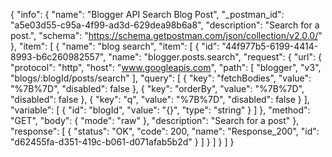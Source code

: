 {
  "info": {
    "name": "Blogger API Search Blog Post",
    "_postman_id": "a5e03d55-c95a-4f99-ad3d-629dea98b6a8",
    "description": "Search for a post.",
    "schema": "https://schema.getpostman.com/json/collection/v2.0.0/"
  },
  "item": [
    {
      "name": "blog search",
      "item": [
        {
          "id": "44f977b5-6199-4414-8993-b6c260982557",
          "name": "blogger.posts.search",
          "request": {
            "url": {
              "protocol": "http",
              "host": "www.googleapis.com",
              "path": [
                "blogger",
                "v3",
                "blogs/:blogId/posts/search"
              ],
              "query": [
                {
                  "key": "fetchBodies",
                  "value": "%7B%7D",
                  "disabled": false
                },
                {
                  "key": "orderBy",
                  "value": "%7B%7D",
                  "disabled": false
                },
                {
                  "key": "q",
                  "value": "%7B%7D",
                  "disabled": false
                }
              ],
              "variable": [
                {
                  "id": "blogId",
                  "value": "{}",
                  "type": "string"
                }
              ]
            },
            "method": "GET",
            "body": {
              "mode": "raw"
            },
            "description": "Search for a post"
          },
          "response": [
            {
              "status": "OK",
              "code": 200,
              "name": "Response_200",
              "id": "d62455fa-d351-419c-b061-d071afab5b2d"
            }
          ]
        }
      ]
    }
  ]
}